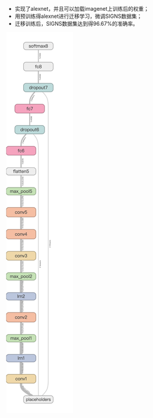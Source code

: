 - 实现了alexnet，并且可以加载imagenet上训练后的权重；
- 用预训练得alexnet进行迁移学习，微调SIGNS数据集；
- 迁移训练后，SIGNS数据集达到得96.67%的准确率。

![picture](https://github.com/CoderSLZhang/Fineturn_AlexNet/blob/master/alexnet_graph.png)
